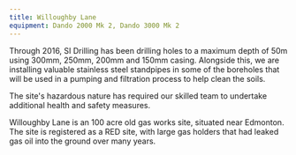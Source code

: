 ```yaml
---
title: Willoughby Lane
equipment: Dando 2000 Mk 2, Dando 3000 Mk 2
---
```


Through 2016, SI Drilling has been drilling holes to a maximum depth of 50m using 300mm, 250mm, 200mm and 150mm casing. Alongside this, we are installing valuable stainless steel standpipes in some of the boreholes that will be used in a pumping and filtration process to help clean the soils.

The site's hazardous nature has required our skilled team to undertake additional health and safety measures.

Willoughby Lane is an 100 acre old gas works site, situated near Edmonton. The site is registered as a RED site, with large gas holders that had leaked gas oil into the ground over many years.
